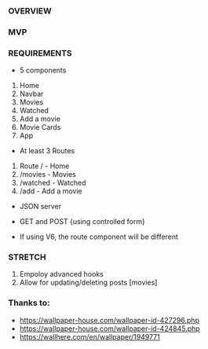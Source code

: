 ### OVERVIEW


### MVP


### REQUIREMENTS

* 5 components
1. Home
2. Navbar
3. Movies
4. Watched
5. Add a movie
6. Movie Cards
7. App

* At least 3 Routes
1. Route / - Home
2. /movies - Movies
3. /watched - Watched
4. /add - Add a movie

* JSON server

* GET and POST {using controlled form}

* If using V6, the route component will be different

### STRETCH 
1. Empoloy advanced hooks
2. Allow for updating/deleting posts [movies]

### Thanks to:
- https://wallpaper-house.com/wallpaper-id-427296.php
- https://wallpaper-house.com/wallpaper-id-424845.php
- https://wallhere.com/en/wallpaper/1949771